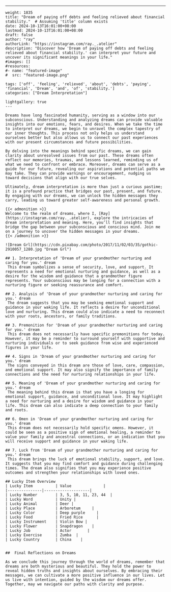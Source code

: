 ---
    weight: 1835
    title: "Dream of paying off debts and feeling relieved about financial stability."  # Assuming 'title' column exists
    date: 2024-10-13T16:01:00+08:00
    lastmod: 2024-10-13T16:01:00+08:00
    draft: false
    author: "ray"
    authorLink: "https://instagram.com/ray._.atelier"
    description: "Discover how 'Dream of paying off debts and feeling relieved about financial stability.' can interpret your future and uncover its significant meanings in your life."
    #images: []
    #resources:
    #- name: "featured-image"
    #  src: "featured-image.png"
    
    tags: ['off', 'feeling', 'relieved', 'about', 'debts', 'paying', 'financial', 'Dream', 'and', 'of', 'stability.']
    categories: ["Dream Interpretation"]
    
    lightgallery: true
    ---
    
    Dreams have long fascinated humanity, serving as a window into our subconscious. Understanding and analyzing dreams can provide valuable insights into our emotions, fears, and desires. When we take the time to interpret our dreams, we begin to unravel the complex tapestry of our inner thoughts. This process not only helps us understand ourselves better but also allows us to connect our past experiences with our present circumstances and future possibilities.
    
    By delving into the meanings behind specific dreams, we can gain clarity about unresolved issues from our past. These dreams often reflect our memories, traumas, and lessons learned, reminding us of what we need to confront or embrace. Moreover, dreams can serve as a guide for our future, revealing our aspirations and potential paths we may take. They can provide warnings or encouragement, nudging us toward decisions that align with our true selves.
    
    Ultimately, dream interpretation is more than just a curious pastime; it is a profound practice that bridges our past, present, and future. By engaging with our dreams, we can unlock the hidden messages they carry, leading us toward greater self-awareness and personal growth.
    
    {{< admonition >}}
    Welcome to the realm of dreams, where I, [Ray](https://instagram.com/ray._.atelier), explore the intricacies of dream interpretation and meaning. Here, you’ll find insights that bridge the gap between your subconscious and conscious mind. Join me on a journey to uncover the hidden messages in your dreams.
    {{< /admonition >}}
    
    ![Dream Grl](https://cdn.pixabay.com/photo/2017/11/02/03/35/gothic-2910057_1280.jpg "Dream Grl")
    
    ## 1. Interpretation of 'Dream of your grandmother nurturing and caring for you.' dream
     This dream symbolizes a sense of security, love, and support. It represents a need for emotional nurturing and guidance, as well as a desire for the wisdom and guidance that a grandmother figure represents. Your subconscious may be longing for a connection with a nurturing figure or seeking reassurance and comfort.
    
    ## 2. Analysis of 'Dream of your grandmother nurturing and caring for you.' dream
     The dream suggests that you may be seeking emotional support and guidance in your waking life. It reflects a desire for unconditional love and nurturing. This dream could also indicate a need to reconnect with your roots, ancestors, or family traditions.
    
    ## 3. Premonition for 'Dream of your grandmother nurturing and caring for you.' dream
     This dream does not necessarily have specific premonitions for today. However, it may be a reminder to surround yourself with supportive and nurturing individuals or to seek guidance from wise and experienced figures in your life.
    
    ## 4. Signs in 'Dream of your grandmother nurturing and caring for you.' dream
     The signs conveyed in this dream are those of love, care, compassion, and emotional support. It may also signify the importance of family connections and the need for nurturing relationships in your life.
    
    ## 5. Meaning of 'Dream of your grandmother nurturing and caring for you.' dream
     The meaning behind this dream is that you have a longing for emotional support, guidance, and unconditional love. It may highlight a need for nurturing and a desire for wisdom and guidance in your life. This dream can also indicate a deep connection to your family and roots.
    
    ## 6. Omen in 'Dream of your grandmother nurturing and caring for you.' dream
     This dream does not necessarily hold specific omens. However, it could be seen as a positive sign of emotional healing, a reminder to value your family and ancestral connections, or an indication that you will receive support and guidance in your waking life.
    
    ## 7. Luck from 'Dream of your grandmother nurturing and caring for you.' dream
     This dream brings the luck of emotional stability, support, and love. It suggests that you may find comfort and guidance during challenging times. The dream also signifies that you may experience positive outcomes and strengthen your relationships with loved ones.
    
    ## Lucky Item Overview
    | Lucky Item          | Value              |
    |---------------|--------------------|
    | Lucky Number        | 3, 5, 10, 11, 23, 44  |
    | Lucky Word          | Unity |
    | Lucky Animal        | Deer |
    | Lucky Place         | Arboretum     |
    | Lucky Color         | Deep purple     |
    | Lucky Food          | Fried Rice      |
    | Lucky Instrument    | Violin Bow |
    | Lucky Flower        | Snapdragon    |
    | Lucky Job           | Actor       |
    | Lucky Exercise      | Zumba  |
    | Lucky Country       | China    |
    
    
    ##  Final Reflections on Dreams
    
    As we conclude this journey through the world of dreams, remember that dreams are both mysterious and beautiful. They hold the power to reveal hidden truths and insights about ourselves. By embracing their messages, we can cultivate a more positive influence in our lives. Let us live with intention, guided by the wisdom our dreams offer. Together, may we navigate our paths with clarity and purpose.
    